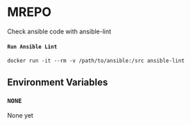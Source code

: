 # MREPO

Check ansible code with ansible-lint 

#### `Run Ansible Lint`

`docker run -it --rm -v /path/to/ansible:/src ansible-lint`

##  Environment Variables

### `NONE`
None yet

